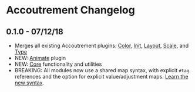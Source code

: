# Accoutrement Changelog


## 0.1.0 - 07/12/18
- Merges all existing Accoutrement plugins:
  [Color](http://oddbird.net/accoutrement-color/),
  [Init](http://oddbird.net/accoutrement-init/),
  [Layout](http://oddbird.net/accoutrement-layout/),
  [Scale](http://oddbird.net/accoutrement-scale/),
  and [Type](http://oddbird.net/accoutrement-type/)
- NEW: [Animate](http://oddbird.net/accoutrement/docs/animate.html) plugin
- NEW: [Core](http://oddbird.net/accoutrement/docs/core.html)
  functionality and utilities
- BREAKING: All modules now use a shared map syntax,
  with explicit `#tag` references
  and the option for explicit value/adjustment maps.
  [Learn the new syntax](http://oddbird.net/accoutrement/docs/core.html).
